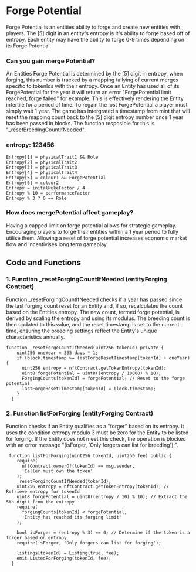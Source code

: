 # Forge Potential 

Forge Potential is an entities ability to forge and create new entities with players. The [5] digit in an entity's entropy is it's ability to forge based off of entropy. Each entity may have the ability to forge 0-9 times depending on its Forge Potential.

### Can you gain merge Potential?

An Entities Forge Potential is determined by the [5] digit in entropy, when forging, this number is tracked by a mapping tallying of current merges specific to tokenIds with their entropy.
Once an Entity has used all of its ForgePotential for the year it will return an error "ForgePotential limit reached, forge failed" for example. This is effectively rendering the Entity infertile for a period of time. 
To regain the lost ForgePotential a player must simply wait 1 year. The game has intergrated a timestamp from mint that will reset the mapping count back to the [5] digit entropy number once 1 year has been passed in blocks. The function resposible for this is "_resetBreedingCountIfNeeded".

### entropy: 123456
```
Entropy[1] = physicalTrait1 && Role
Entropy[2] = physicalTrait2
Entropy[3] = physicalTrait3
Entropy[4] = physicalTrait4
Entropy[5] = colour1 && ForgePotential
Entropy[6] = colour2 
Entropy = initalNukeFactor / 4
Entropy % 10 = performanceFactor
Entropy % 3 ? 0 == Role
```
### How does mergePotential affect gameplay? 

Having a capped limit on forge potential allows for strategic gameplay. Encouraging players to forge their entities within a 1 year period to fully utilise them. Allowing a reset of forge potential increases economic market flow and incentivises long term gameplay.

## Code and Functions

### 1. Function _resetForgingCountIfNeeded (entityForging Contract)

Function _resetForgingCountIfNeeded checks if a year has passed since the last forging count reset for an Entity and, if so, recalculates the count based on the Entities entropy. The new count, termed forge potential, is derived by scaling the entropy and using its modulus. The breeding count is then updated to this value, and the reset timestamp is set to the current time, ensuring the breeding settings reflect the Entity's unique characteristics annually.

```
function _resetForgeCountIfNeeded(uint256 tokenId) private {
    uint256 oneYear = 365 days * 1;
    if (block.timestamp >= lastForgeResetTimestamp[tokenId] + oneYear) {
      uint256 entropy = nftContract.getTokenEntropy(tokenId);
      uint8 forgePotential = uint8((entropy / 10000) % 10);
      ForgingCounts[tokenId] = forgePotential; // Reset to the forge potential
      lastForgeResetTimestamp[tokenId] = block.timestamp;
    }
  }
```

### 2. Function listForForging (entityForging Contract)

Function checks if an Entity qualifies as a "forger" based on its entropy. It uses the condition entropy modulo 3 must be zero for the Entity to be listed for forging. If the Entity does not meet this check, the operation is blocked with an error message "(isForger, 'Only forgers can list for breeding');".

```
 function listForForging(uint256 tokenId, uint256 fee) public {
    require(
      nftContract.ownerOf(tokenId) == msg.sender,
      'Caller must own the token'
    );
    _resetForgingCountIfNeeded(tokenId);
    uint256 entropy = nftContract.getTokenEntropy(tokenId); // Retrieve entropy for tokenId
    uint8 forgePotential = uint8((entropy / 10) % 10); // Extract the 5th digit from the entropy
    require(
      forgingCounts[tokenId] < forgePotential,
      'Entity has reached its forging limit'
    );

    bool isForger = (entropy % 3) == 0; // Determine if the token is a forger based on entropy
    require(isForger, 'Only forgers can list for forging');

    listings[tokenId] = Listing(true, fee);
    emit ListedForForging(tokenId, fee);
  }
```

